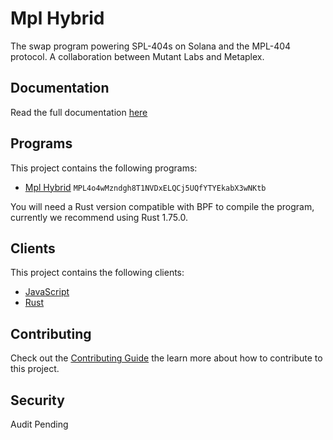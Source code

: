 # Mpl Hybrid

The swap program powering SPL-404s on Solana and the MPL-404 protocol. A collaboration between Mutant Labs and Metaplex.

## Documentation

Read the full documentation [here](https://developers.metaplex.com/mpl-404)

## Programs

This project contains the following programs:

- [Mpl Hybrid](./programs/mpl-hybrid/README.md) `MPL4o4wMzndgh8T1NVDxELQCj5UQfYTYEkabX3wNKtb`

You will need a Rust version compatible with BPF to compile the program, currently we recommend using Rust 1.75.0.

## Clients

This project contains the following clients:

- [JavaScript](./clients/js/README.md)
- [Rust](./clients/rust/README.md)

## Contributing

Check out the [Contributing Guide](./CONTRIBUTING.md) the learn more about how to contribute to this project.

## Security

Audit Pending
